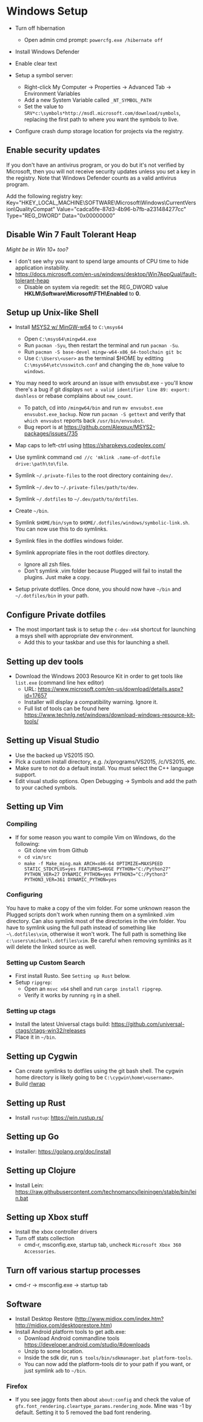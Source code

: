 # Windows Setup

* Turn off hibernation
  * Open admin cmd prompt: `powercfg.exe /hibernate off`

* Install Windows Defender

* Enable clear text

* Setup a symbol server:
    * Right-click My Computer -> Properties -> Advanced Tab -> Environment Variables
    * Add a new System Variable called `_NT_SYMBOL_PATH`
    * Set the value to `SRV*c:\symbols*http://msdl.microsoft.com/download/symbols`, replacing the
      first path to where you want the symbols to live.

* Configure crash dump storage location for projects via the registry.

## Enable security updates

If you don't have an antivirus program, or you do but it's not verified by Microsoft, then you will
not receive security updates unless you set a key in the registry. Note that Windows Defender counts
as a valid antivirus program.

Add the following registry key:
Key="HKEY_LOCAL_MACHINE\SOFTWARE\Microsoft\Windows\CurrentVersion\QualityCompat"
Value="cadca5fe-87d3-4b96-b7fb-a231484277cc" Type="REG_DWORD”
Data="0x00000000”

## Disable Win 7 Fault Tolerant Heap
*Might be in Win 10+ too?*
* I don't see why you want to spend large amounts of CPU time to hide application instability.
* https://docs.microsoft.com/en-us/windows/desktop/Win7AppQual/fault-tolerant-heap
  * Disable on system via regedit: set the REG_DWORD value **HKLM\\Software\\Microsoft\\FTH\\Enabled** to **0**.

## Setup up Unix-like Shell
* Install [MSYS2 w/ MinGW-w64](http://www.msys2.org/) to `C:\msys64`
  * Open `C:\msys64\mingw64.exe`
  * Run `pacman -Syu`, then restart the terminal and run `pacman -Su`.
  * Run `pacman -S base-devel mingw-w64-x86_64-toolchain git bc`
  * Use `C:\Users\<user>` as the terminal $HOME by editting `C:\msys64\etc\nsswitch.conf` and
    changing the `db_home` value to `windows`.
* You may need to work around an issue with envsubst.exe - you'll know there's a bug if git
  displays `not a valid identifier line 89: export: dashless` or rebase complains about `new_count`.
  * To patch, cd into `/mingw64/bin` and run `mv envsubst.exe envsubst.exe_backup`. Now run `pacman -S gettext`
    and verify that `which envsubst` reports back `/usr/bin/envsubst`.
  * Bug report is at https://github.com/Alexpux/MSYS2-packages/issues/735
* Map caps to left-ctrl using https://sharpkeys.codeplex.com/

* Use symlink command `cmd //c 'mklink .name-of-dotfile drive:\path\to\file`.
* Symlink `~/.private-files` to the root directory containing `dev/`.
* Symlink `~/.dev` to `~/.private-files/path/to/dev`.
* Symlink `~/.dotfiles` to `~/.dev/path/to/dotfiles`.
* Create `~/bin`.
* Symlink `$HOME/bin/sym` to `$HOME/.dotfiles/windows/symbolic-link.sh`. You can now use this to
  do symlinks.
* Symlink files in the dotfiles windows folder.
* Symlink appropriate files in the root dotfiles directory.
  * Ignore all zsh files.
  * Don't symlink .vim folder because Plugged will fail to install the plugins. Just make a copy.
* Setup private dotfiles. Once done, you should now have `~/bin` and `~/.dotfiles/bin` in your path.

## Configure Private dotfiles
* The most important task is to setup the `c-dev-x64` shortcut for launching a msys shell with appropriate dev environment.
  * Add this to your taskbar and use this for launching a shell.

## Setting up dev tools

* Download the Windows 2003 Resource Kit in order to get tools like `list.exe` (command line hex
  editor)
  * URL: https://www.microsoft.com/en-us/download/details.aspx?id=17657
  * Installer will display a compatibility warning. Ignore it.
  * Full list of tools can be found here
    https://www.technlg.net/windows/download-windows-resource-kit-tools/

## Setting up Visual Studio

* Use the backed up VS2015 ISO.
* Pick a custom install directory, e.g. /x/programs/VS2015, /c/VS2015, etc.
* Make sure to not do a default install. You must select the C++ language support.
* Edit visual studio options. Open Debugging -> Symbols and add the path to your cached symbols.

## Setting up Vim

### Compiling

* If for some reason you want to compile Vim on Windows, do the following:
  * Git clone vim from Github
  * `cd vim/src`
  * `make -f Make_ming.mak ARCH=x86-64 OPTIMIZE=MAXSPEED STATIC_STDCPLUS=yes FEATURES=HUGE PYTHON="C:/Python27" PYTHON_VER=27 DYNAMIC_PYTHON=yes PYTHON3="C:/Python3" PYTHON3_VER=361 DYNAMIC_PYTHON=yes`

### Configuring

You have to make a copy of the vim folder. For some unknown reason the Plugged scripts
don't work when running them on a symlinked .vim directory. Can also symlink most of the
directories in the vim folder. You have to symlink using the full path instead of
something like `~\.dotfiles\vim`, otherwise it won't work. The full path is something like
`c:\users\michael\.dotfiles\vim`. Be careful when removing symlinks as it will delete the
linked source as well.

### Setting up Custom Search

* First install Rusto. See `Setting up Rust` below.
* Setup `ripgrep`:
  * Open an `msvc x64` shell and run `cargo install ripgrep`.
  * Verify it works by running `rg` in a shell.

### Setting up ctags

* Install the latest Universal ctags build: https://github.com/universal-ctags/ctags-win32/releases
* Place it in `~/bin`.

## Setting up Cygwin

* Can create symlinks to dotfiles using the git bash shell. The cygwin home directory
  is likely going to be `C:\cygwin\home\<username>`.
* Build [rlwrap](https://github.com/hanslub42/rlwrap)

## Setting up Rust

* Install `rustup`: https://win.rustup.rs/

## Setting up Go

* Installer: https://golang.org/doc/install

## Setting up Clojure

* Install Lein: https://raw.githubusercontent.com/technomancy/leiningen/stable/bin/lein.bat

## Setting up Xbox stuff

* Install the xbox controller drivers
* Turn off stats collection
  * cmd-r, msconfig.exe, startup tab, uncheck `Microsoft Xbox 360 Accessories`.

## Turn off various startup processes
* cmd-r -> msconfig.exe -> startup tab

## Software

* Install Desktop Restore (http://www.midiox.com/index.htm?http://midiox.com/desktoprestore.htm)
* Install Android platform tools to get adb.exe:
  * Download Android commandline tools https://developer.android.com/studio/#downloads
  * Unzip to some location.
  * Inside the sdk dir, run `$ tools/bin/sdkmanager.bat platform-tools`.
  * You can now add the platform-tools dir to your path if you want, or just symlink `adb` to `~/bin`.

### Firefox
* If you see jaggy fonts then about `about:config` and check the value of
  `gfx.font_rendering.cleartype_params.rendering_mode`. Mine was -1 by default. Setting it to 5
  removed the bad font rendering.

